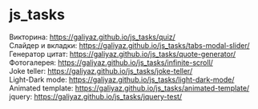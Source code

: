 # js_tasks
Викторина: https://galiyaz.github.io/js_tasks/quiz/ <br>
Слайдер и вкладки: https://galiyaz.github.io/js_tasks/tabs-modal-slider/ <br>
Генератор цитат: https://galiyaz.github.io/js_tasks/quote-generator/ <br>
Фотогалерея: https://galiyaz.github.io/js_tasks/infinite-scroll/ <br>
Joke teller: https://galiyaz.github.io/js_tasks/joke-teller/ <br>
Light-Dark mode: https://galiyaz.github.io/js_tasks/light-dark-mode/<br>
Animated template: https://galiyaz.github.io/js_tasks/animated-template/<br>
jquery: https://galiyaz.github.io/js_tasks/jquery-test/
